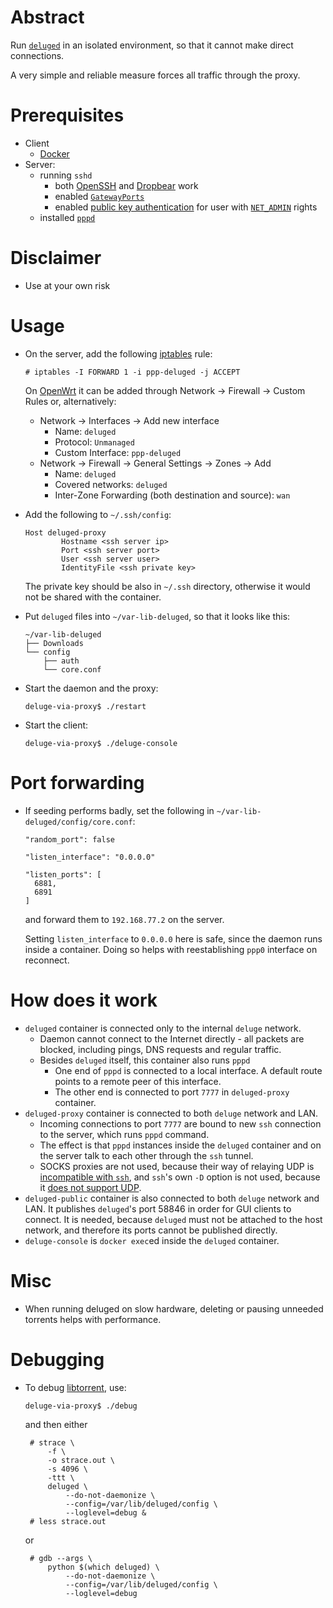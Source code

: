 # Abstract

Run [`deluged`](https://deluge-torrent.org/) in an isolated environment, so
that it cannot make direct connections.

A very simple and reliable measure forces all traffic through the proxy.

# Prerequisites

* Client
  * [Docker](https://www.docker.com/)
* Server:
  * running `sshd`
    * both [OpenSSH](https://www.openssh.com/) and [Dropbear](
      https://matt.ucc.asn.au/dropbear/dropbear.html) work
    * enabled [`GatewayPorts`](
      http://www.snailbook.com/faq/gatewayports.auto.html)
    * enabled [public key authentication](
      https://wiki.archlinux.org/index.php/SSH_keys) for user with
      [`NET_ADMIN`](http://man7.org/linux/man-pages/man7/capabilities.7.html)
      rights
  * installed [`pppd`](https://linux.die.net/man/8/pppd)

# Disclaimer

* Use at your own risk

# Usage

* On the server, add the following [iptables](
  https://linux.die.net/man/8/iptables) rule:

      # iptables -I FORWARD 1 -i ppp-deluged -j ACCEPT
  
  On [OpenWrt](https://openwrt.org/) it can be added through Network &rarr;
  Firewall &rarr; Custom Rules or, alternatively:

  * Network &rarr; Interfaces &rarr; Add new interface
    * Name: `deluged`
    * Protocol: `Unmanaged`
    * Custom Interface: `ppp-deluged`
  * Network &rarr; Firewall &rarr; General Settings &rarr; Zones &rarr; Add
    * Name: `deluged`
    * Covered networks: `deluged`
    * Inter-Zone Forwarding (both destination and source): `wan`

* Add the following to `~/.ssh/config`:

      Host deluged-proxy
              Hostname <ssh server ip>
              Port <ssh server port>
              User <ssh server user>
              IdentityFile <ssh private key>

  The private key should be also in `~/.ssh` directory, otherwise it would not
  be shared with the container.

* Put `deluged` files into `~/var-lib-deluged`, so that it looks like this:

      ~/var-lib-deluged
      ├── Downloads
      └── config
          ├── auth
          └── core.conf

* Start the daemon and the proxy:

      deluge-via-proxy$ ./restart

* Start the client:

      deluge-via-proxy$ ./deluge-console

# Port forwarding

* If seeding performs badly, set the following in
  `~/var-lib-deluged/config/core.conf`:

      "random_port": false

      "listen_interface": "0.0.0.0"

      "listen_ports": [
        6881,
        6891
      ]

  and forward them to `192.168.77.2` on the server.

  Setting `listen_interface` to `0.0.0.0` here is safe, since the daemon runs
  inside a container. Doing so helps with reestablishing `ppp0` interface on
  reconnect.

# How does it work

* `deluged` container is connected only to the internal `deluge` network.
  * Daemon cannot connect to the Internet directly - all packets are blocked,
    including pings, DNS requests and regular traffic.
  * Besides `deluged` itself, this container also runs `pppd`
    * One end of `pppd` is connected to a local interface. A default route
      points to a remote peer of this interface.
    * The other end is connected to port `7777` in `deluged-proxy` container.
* `deluged-proxy` container is connected to both `deluge` network and LAN.
  * Incoming connections to port `7777` are bound to new `ssh` connection to
    the server, which runs `pppd` command.
  * The effect is that `pppd` instances inside the `deluged` container and on
    the server talk to each other through the `ssh` tunnel.
  * SOCKS proxies are not used, because their way of relaying UDP
    is [incompatible with `ssh`](https://stackoverflow.com/questions/41967217),
    and `ssh`'s own `-D` option is not used, because it [does not support UDP](
    https://superuser.com/questions/639425).
* `deluged-public` container is also connected to both `deluge` network and
  LAN. It publishes `deluged`'s port 58846 in order for GUI clients to connect.
  It is needed, because `deluged` must not be attached to the host network, and
  therefore its ports cannot be published directly.
* `deluge-console` is `docker exec`ed inside the `deluged` container.

# Misc

* When running deluged on slow hardware, deleting or pausing unneeded torrents
  helps with performance.

# Debugging

* To debug [libtorrent](https://www.libtorrent.org), use:

      deluge-via-proxy$ ./debug

   and then either

       # strace \
           -f \
           -o strace.out \
           -s 4096 \
           -ttt \
           deluged \
               --do-not-daemonize \
               --config=/var/lib/deluged/config \
               --loglevel=debug &
       # less strace.out

   or

       # gdb --args \
           python $(which deluged) \
               --do-not-daemonize \
               --config=/var/lib/deluged/config \
               --loglevel=debug
